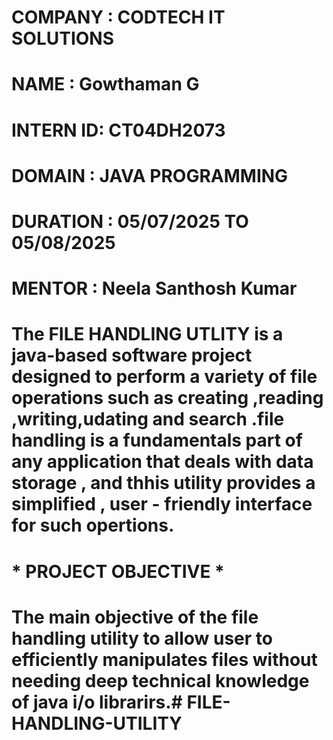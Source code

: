 # COMPANY : CODTECH IT SOLUTIONS

# NAME : Gowthaman G 

# INTERN ID: CT04DH2073

# DOMAIN : JAVA PROGRAMMING

# DURATION : 05/07/2025 TO 05/08/2025

# MENTOR : Neela Santhosh Kumar 

# The FILE HANDLING UTLITY  is a java-based software project designed to perform a variety of file operations such as creating ,reading ,writing,udating and search .file handling is a fundamentals part of any application that deals with data storage , and thhis utility provides a simplified , user - friendly interface for such opertions.

# * PROJECT OBJECTIVE *

# The main objective of the file handling utility to allow user to efficiently  manipulates files without needing deep technical knowledge of java i/o librarirs.# FILE-HANDLING-UTILITY